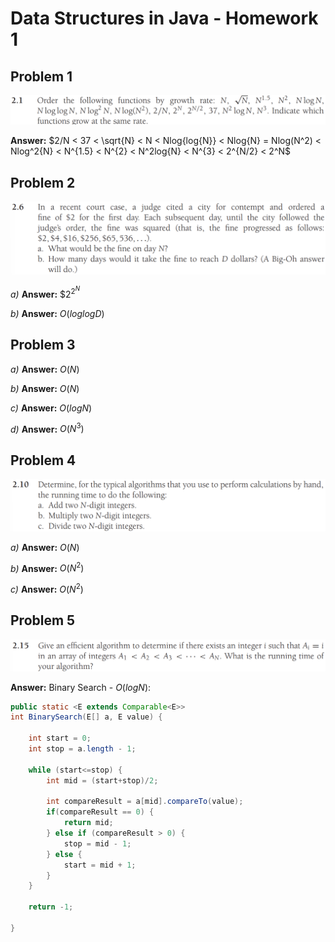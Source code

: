 # Data Structures in Java - Homework 1

## Problem 1
![](./ex2_1.png)

__Answer:__ $2/N < 37 < \sqrt{N} < N < Nlog{log{N}} < Nlog{N} = Nlog(N^2) < Nlog^2{N} < N^{1.5} < N^{2} < N^2log{N} < N^{3} < 2^{N/2} < 2^N$


## Problem 2
![](./ex2_6.png)

*a)* __Answer:__ $\$2^{2^N}$

*b)* __Answer:__ $O(log{log{D}})$


## Problem 3
*a)* __Answer:__ $O(N)$

*b)* __Answer:__ $O(N)$

*c)* __Answer:__ $O(log{N})$

*d)* __Answer:__ $O(N^3)$


## Problem 4

![](ex2_10.png)

*a)* __Answer:__ $O(N)$

*b)* __Answer:__ $O(N^2)$

*c)* __Answer:__ $O(N^2)$


## Problem 5

![](ex2_15.png)

__Answer:__ Binary Search - $O(log{N})$:

```java
public static <E extends Comparable<E>>
int BinarySearch(E[] a, E value) {
    
    int start = 0;
    int stop = a.length - 1;

    while (start<=stop) {
        int mid = (start+stop)/2;

        int compareResult = a[mid].compareTo(value);
        if(compareResult == 0) {
            return mid;
        } else if (compareResult > 0) {
            stop = mid - 1;
        } else {
            start = mid + 1;
        }
    }

    return -1;
        
}
```